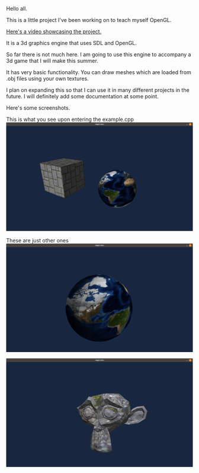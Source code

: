 Hello all.


This is a little project I've been working on to teach myself OpenGL.

[Here's a video showcasing the project.](https://www.youtube.com/watch?v=jme4-1odv0M)


It is a 3d graphics engine that uses SDL and OpenGL.


So far there is not much here. I am going to use this engine to accompany a 3d game
that I will make this summer.

It has very basic functionality. You can draw meshes which are loaded from .obj
files using your own textures.

I plan on expanding this so that I can use it in many different projects in the 
future. I will definitely add some documentation at some point.

Here's some screenshots.

This is what you see upon entering the example.cpp
![Alt text](screenshots/screen1.png?raw=true "Hello")

These are just other ones
![Alt text](screenshots/screen2.png?raw=true "Easter Egg Found")

![Alt text](screenshots/screen3.png?raw=true "Nope, there isn't one here")